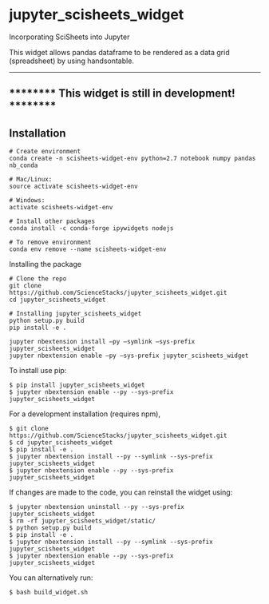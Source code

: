 jupyter_scisheets_widget
===============================

Incorporating SciSheets into Jupyter

This widget allows pandas dataframe to be rendered as a data grid (spreadsheet)
by using handsontable.

______________________________________________________
******** This widget is still in development! ********
------------------------------------------------------

Installation
------------
```
# Create environment
conda create -n scisheets-widget-env python=2.7 notebook numpy pandas nb_conda

# Mac/Linux:
source activate scisheets-widget-env

# Windows:
activate scisheets-widget-env

# Install other packages
conda install -c conda-forge ipywidgets nodejs

# To remove environment
conda env remove --name scisheets-widget-env
```

Installing the package
```
# Clone the repo
git clone https://github.com/ScienceStacks/jupyter_scisheets_widget.git
cd jupyter_scisheets_widget

# Installing jupyter_scisheets_widget
python setup.py build
pip install -e .

jupyter nbextension install —py —symlink —sys-prefix jupyter_scisheets_widget
jupyter nbextension enable —py —sys-prefix jupyter_scisheets_widget
```


To install use pip:

    $ pip install jupyter_scisheets_widget
    $ jupyter nbextension enable --py --sys-prefix jupyter_scisheets_widget


For a development installation (requires npm),

    $ git clone https://github.com/ScienceStacks/jupyter_scisheets_widget.git
    $ cd jupyter_scisheets_widget
    $ pip install -e .
    $ jupyter nbextension install --py --symlink --sys-prefix jupyter_scisheets_widget
    $ jupyter nbextension enable --py --sys-prefix jupyter_scisheets_widget

If changes are made to the code, you can reinstall the widget using:   

    $ jupyter nbextension uninstall --py --sys-prefix jupyter_scisheets_widget
    $ rm -rf jupyter_scisheets_widget/static/
    $ python setup.py build
    $ pip install -e .
    $ jupyter nbextension install --py --symlink --sys-prefix jupyter_scisheets_widget
    $ jupyter nbextension enable --py --sys-prefix jupyter_scisheets_widget

You can alternatively run:

    $ bash build_widget.sh                                                                    
